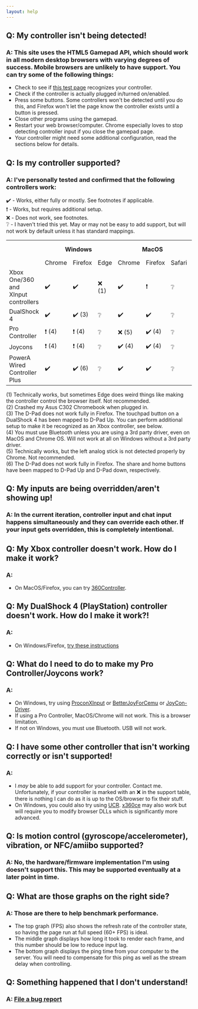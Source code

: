 ```yaml
---
layout: help
---
```


## Q: My controller isn't being detected!  
### A: This site uses the HTML5 Gamepad API, which should work in all modern desktop browsers with varying degrees of success. Mobile browsers are unlikely to have support. You can try some of the following things:
* Check to see if [this test page](http://html5gamepad.com) recognizes your controller.
* Check if the controller is actually plugged in/turned on/enabled.
* Press some buttons. Some controllers won't be detected until you do this, and Firefox won't let the page know the controller exists until a button is pressed.
* Close other programs using the gamepad.
* Restart your web browser/computer. Chrome especially loves to stop detecting controller input if you close the gamepad page.
* Your controller might need some additional configuration, read the sections below for details.

## Q: Is my controller supported?
### A: I've personally tested and confirmed that the following controllers work:

✔️ - Works, either fully or mostly. See footnotes if applicable.  
❗ - Works, but requires additional setup.  
❌ - Does not work, see footnotes.  
❔ - I haven't tried this yet. May or may not be easy to add support, but will not work by default unless it has standard mappings.

<table>
  <tr>
    <th></th>
    <th colspan="3">Windows</th>
    <th colspan="3">MacOS</th>
    <th>Chrome OS</th>
  </tr>
  <tr>
    <td></td>
    <td>Chrome</td>
    <td>Firefox</td>
    <td>Edge</td>
    <td>Chrome</td>
    <td>Firefox</td>
    <td>Safari</td>
    <td>Chrome</td>
  </tr>
  <tr>
    <td>Xbox One/360 and XInput controllers</td>
    <td>✔️</td>
    <td>✔️</td>
    <td>❌ (1)</td>
    <td>✔️</td>
    <td>❗</td>
    <td>❔</td>
    <td>❌ (2)</td>
  </tr>
  <tr>
    <td>DualShock 4</td>
    <td>✔️</td>
    <td>✔️ (3)</td>
    <td>❔</td>
    <td>✔️</td>
    <td>✔️</td>
    <td>❔</td>
    <td>✔️</td>
  </tr>
  <tr>
    <td>Pro Controller</td>
    <td>❗ (4)</td>
    <td>❗ (4)</td>
    <td>❔</td>
    <td>❌ (5)</td>
    <td>✔️ (4)</td>
    <td>❔</td>
    <td>✔️ (4)</td>
  </tr>
  <tr>
    <td>Joycons</td>
    <td>❗ (4)</td>
    <td>❗ (4)</td>
    <td>❔</td>
    <td>✔️ (4)</td>
    <td>✔️ (4)</td>
    <td>❔</td>
    <td>✔️ (4)</td>
  </tr>
  <tr>
    <td>PowerA Wired Controller Plus</td>
    <td>✔️</td>
    <td>✔️ (6)</td>
    <td>❔</td>
    <td>✔️</td>
    <td>✔️</td>
    <td>❔</td>
    <td>✔️</td>
  </tr>
</table>

(1) Technically works, but sometimes Edge does weird things like making the controller control the browser itself. Not recommended.  
(2) Crashed my Asus C302 Chromebook when plugged in.  
(3) The D-Pad does not work fully in Firefox. The touchpad button on a DualShock 4 has been mapped to D-Pad Up. You can perform additional setup to make it be recognized as an Xbox controller, see below.  
(4) You must use Bluetooth unless you are using a 3rd party driver, even on MacOS and Chrome OS. Will not work at all on Windows without a 3rd party driver.  
(5) Technically works, but the left analog stick is not detected properly by Chrome. Not recommended.  
(6) The D-Pad does not work fully in Firefox. The share and home buttons have been mapped to D-Pad Up and D-Pad down, respectively.

## Q: My inputs are being overridden/aren't showing up!
### A: In the current iteration, controller input and chat input happens simultaneously and they can override each other. If your input gets overridden, this is completely intentional.

## Q: My Xbox controller doesn't work. How do I make it work?
### A:
* On MacOS/Firefox, you can try [360Controller](https://github.com/360Controller/360Controller).

## Q: My DualShock 4 (PlayStation) controller doesn't work. How do I make it work?!
### A:
* On Windows/Firefox, [try these instructions](http://emulation.gametechwiki.com/index.php/SCP_Driver_Package)

## Q: What do I need to do to make my Pro Controller/Joycons work?
### A:
* On Windows, try using [ProconXInput](https://github.com/MTCKC/ProconXInput) or [BetterJoyForCemu](https://github.com/Davidobot/BetterJoyForCemu) or [JoyCon-Driver](https://github.com/mfosse/JoyCon-Driver).
* If using a Pro Controller, MacOS/Chrome will not work. This is a browser limitation.
* If not on Windows, you must use Bluetooth. USB will not work.

## Q: I have some other controller that isn't working correctly or isn't supported!
### A:
* I *may* be able to add support for your controller. Contact me. Unfortunately, if your controller is marked with an ❌ in the support table, there is nothing I can do as it is up to the OS/browser to fix their stuff.
* On Windows, you could also try using [UCR](https://github.com/Snoothy/UCR). [x360ce](https://github.com/x360ce/x360ce) may also work but will require you to modify browser DLLs which is significantly more advanced.

## Q: Is motion control (gyroscope/accelerometer), vibration, or NFC/amiibo supported?
### A: No, the hardware/firmware implementation I'm using doesn't support this. This may be supported eventually at a later point in time.

## Q: What are those graphs on the right side?
### A: Those are there to help benchmark performance.
* The top graph (FPS) also shows the refresh rate of the controller state, so having the page run at full speed (60+ FPS) is ideal.
* The middle graph displays how long it took to render each frame, and this number should be low to reduce input lag.
* The bottom graph displays the ping time from your computer to the server. You will need to compensate for this ping as well as the stream delay when controlling.

## Q: Something happened that I don't understand!
### A: [File a bug report](https://github.com/wchill/SwitchInputEmulator/issues/new)